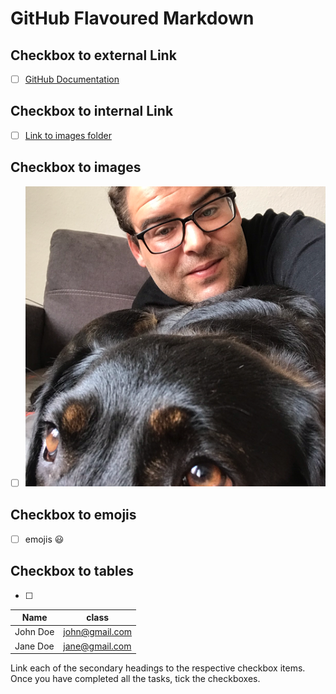 # GitHub Flavoured Markdown

## Checkbox to external Link

- [ ]  [GitHub Documentation](https://help.github.com/en)

## Checkbox to internal Link

- [ ]  [Link to images folder](https://github.com/Sezai-Keskin/authoring/tree/master/images)

## Checkbox to images

- [ ] ![images](https://github.com/Sezai-Keskin/authoring/blob/master/images/Profilbild_Sezai_Keskin.png)

## Checkbox to emojis

- [ ] emojis :smiley:

## Checkbox to tables
- [ ] 
|Name    | class   |
| ------- | ------ |
| John Doe | john@gmail.com|
| Jane Doe | jane@gmail.com|



Link each of the secondary headings to the respective checkbox items.
Once you have completed all the tasks, tick the checkboxes.

